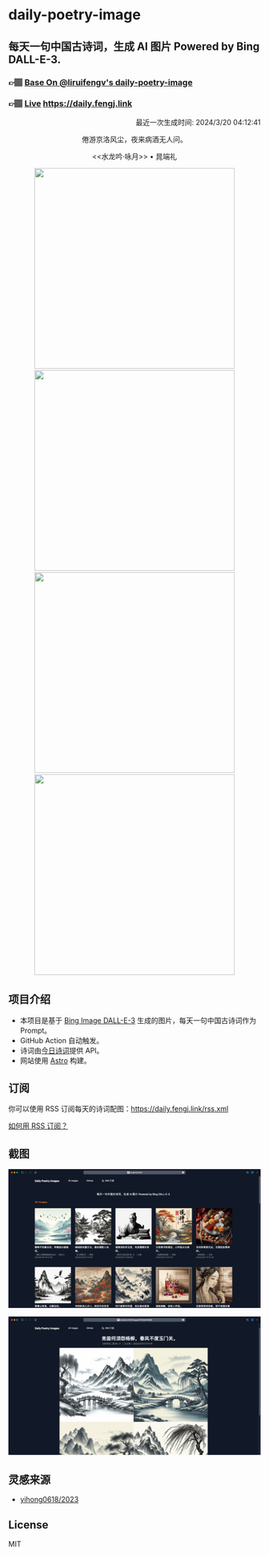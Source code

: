 
# daily-poetry-image

## 每天一句中国古诗词，生成 AI 图片 Powered by Bing DALL-E-3.

### 👉🏽 [Base On @liruifengv's daily-poetry-image](https://github.com/liruifengv/daily-poetry-image)

### 👉🏽 [Live](https://daily.fengj.link) https://daily.fengj.link

<p align="right">
  最近一次生成时间: 2024/3/20 04:12:41
</p>
<p align="center">
倦游京洛风尘，夜来病酒无人问。
</p>
<p align="center">
<<水龙吟·咏月>> • 晁端礼
</p>
<p align="center">
<img src="https://tse3.mm.bing.net/th/id/OIG1.Dvp0N286sw02x9HzrN7l" height="400" width="400" />
<img src="https://tse2.mm.bing.net/th/id/OIG1.SIGdFXP5elZQzx0vG1Qt" height="400" width="400" />
<img src="https://tse3.mm.bing.net/th/id/OIG1.MSFef2imRR7rEgoc9jkb" height="400" width="400" />
<img src="https://tse1.mm.bing.net/th/id/OIG1.FltFkze1CDojj2rI8WNQ" height="400" width="400" />
</p>

## 项目介绍

-   本项目是基于 [Bing Image DALL-E-3](https://www.bing.com/images/create) 生成的图片，每天一句中国古诗词作为 Prompt。
-   GitHub Action 自动触发。
-   诗词由[今日诗词](https://www.jinrishici.com/)提供 API。
-   网站使用 [Astro](https://astro.build) 构建。

## 订阅

你可以使用 RSS 订阅每天的诗词配图：https://daily.fengj.link/rss.xml

[如何用 RSS 订阅？](https://zhuanlan.zhihu.com/p/55026716)

## 截图

![图片列表](./screenshots/Snipaste_2023-12-28_21-00-26.png)

![图片详情](./screenshots/Snipaste_2023-12-28_21-00-53.png)

## 灵感来源

-   [yihong0618/2023](https://github.com/yihong0618/2023)

## License

MIT
